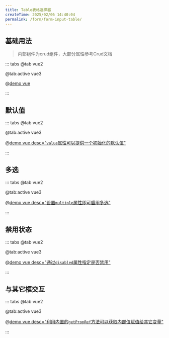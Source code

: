 ```yaml
---
title: Table表格选择器
createTime: 2025/02/06 14:40:04
permalink: /form/form-input-table/
---
```


## 基础用法 
>内部组件为crud组件，大部分属性参考Crud文档

::: tabs
@tab vue2

@tab:active vue3

@[demo vue](../../examples/form/form-input-table/base.vue)

:::

## 默认值

::: tabs
@tab vue2

@tab:active vue3

@[demo vue desc="`value`属性可以提供一个初始化的默认值"](../../examples/form/form-input-table/value.vue)

:::

## 多选

::: tabs
@tab vue2

@tab:active vue3

@[demo vue desc="设置`multiple`属性即可启用多选"](../../examples/form/form-input-table/multiple.vue)

:::

## 禁用状态

::: tabs
@tab vue2

@tab:active vue3

@[demo vue desc="通过`disabled`属性指定是否禁用"](../../examples/form/form-input-table/disabled.vue)

:::

## 与其它框交互

::: tabs
@tab vue2

@tab:active vue3

@[demo vue desc="利用内置的`getPropRef`方法可以获取内部值赋值给其它变量"](../../examples/form/form-input-table/default.vue)

:::
